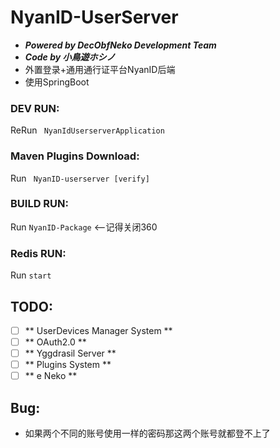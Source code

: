 # NyanID-UserServer
- ***Powered by DecObfNeko Development Team***
- ***Code by 小鳥遊ホシノ***
- 外置登录+通用通行证平台NyanID后端
- 使用SpringBoot

### DEV RUN:
ReRun ` NyanIdUserserverApplication`

### Maven Plugins Download:
Run ` NyanID-userserver [verify]`

### BUILD RUN:
Run `NyanID-Package`  <--记得关闭360
### Redis RUN:
Run `start`

## TODO:

- [ ] ** UserDevices Manager System **
- [ ] ** OAuth2.0  **
- [ ] ** Yggdrasil Server **
- [ ] ** Plugins System **
- [ ] ** e Neko **

## Bug:
- 如果两个不同的账号使用一样的密码那这两个账号就都登不上了
